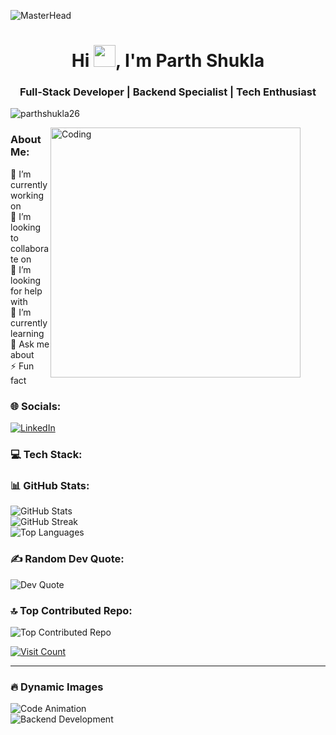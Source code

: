 ![MasterHead](https://images-wixmp-ed30a86b8c4ca887773594c2.wixmp.com/f/c83c004e-1370-4756-88e5-4071de797088/dgdq8br-09cc7ad6-a021-47a5-b0e0-917b12b0f7a7.gif?token=eyJ0eXAiOiJKV1QiLCJhbGciOiJIUzI1NiJ9.eyJzdWIiOiJ1cm46YXBwOjdlMGQxODg5ODIyNjQzNzNhNWYwZDQxNWVhMGQyNmUwIiwiaXNzIjoidXJuOmFwcDo3ZTBkMTg4OTgyNjQzNzNhNWYwZDQxNWVhMGQyNmUwIiwib2JqIjpbeyJwYXRoIjoiXC9mXC9jODNjMDA0ZS0xMzcwLTQ3NTYtODhlNS00MDcxZGU3OTcwODhcL2RnZHE4YnItMDljYzdhZDYtYTAyMS00N2E1LWIwZTAtOTE3YjEyYjBmN2E3LmdpZiJ9XX0.AZyAnp-bIK6NItOnNLHDxzCm_PmAn3g4u3IN5uHX1zw)

<h1 align="center">Hi <span><img src="https://raw.githubusercontent.com/nixin72/nixin72/master/wave.gif" height="35" width="35"></span>, I'm Parth Shukla</h1>

<h3 align="center">Full-Stack Developer | Backend Specialist | Tech Enthusiast</h3>

<p align="left">
  <img src="https://komarev.com/ghpvc/?username=parthshukla26&label=Profile%20views&color=0e75b6&style=flat" alt="parthshukla26" />
</p>

<img align="right" alt="Coding" width="400" src="https://i.giphy.com/RbDKaczqWovIugyJmW.webp" style="margin-right: 40px; margin-left: 0px;">

<h3 align="left">About Me:</h3>
<p>
🔭 I’m currently working on <br>
👯 I’m looking to collaborate on<br>
🤝 I’m looking for help with<br>
🌱 I’m currently learning<br>
💬 Ask me about<br>
⚡ Fun fact
</p>

<h3 align="left">🌐 Socials:</h3>
<p align="left">
  <a href="https://linkedin.com/in/parthshukla808" target="_blank">
    <img src="https://img.shields.io/badge/LinkedIn-%230077B5.svg?logo=linkedin&logoColor=white" alt="LinkedIn" />
  </a>
</p>

<h3 align="left">💻 Tech Stack:</h3>
<p align="left">
  <!-- Add your tech stack badges here (as in the provided content) -->
</p>

<h3 align="left">📊 GitHub Stats:</h3>
<p align="left">
  <img src="https://github-readme-stats.vercel.app/api?username=Parthshukla26&theme=github_dark&hide_border=false&include_all_commits=false&count_private=false" alt="GitHub Stats" /><br/>
  <img src="https://github-readme-streak-stats.herokuapp.com/?user=Parthshukla26&theme=github_dark&hide_border=false" alt="GitHub Streak" /><br/>
  <img src="https://github-readme-stats.vercel.app/api/top-langs/?username=Parthshukla26&theme=github_dark&hide_border=false&include_all_commits=false&count_private=false&layout=compact" alt="Top Languages" />
</p>

<h3 align="left">✍️ Random Dev Quote:</h3>
<p align="left">
  <img src="https://quotes-github-readme.vercel.app/api?type=horizontal&theme=radical" alt="Dev Quote" />
</p>

<h3 align="left">🔝 Top Contributed Repo:</h3>
<p align="left">
  <img src="https://github-contributor-stats.vercel.app/api?username=Parthshukla26&limit=5&theme=dark&combine_all_yearly_contributions=true" alt="Top Contributed Repo" />
</p>

<p align="left">
  <a href="https://visitcount.itsvg.in">
    <img src="https://visitcount.itsvg.in/api?id=Parthshukla26&icon=0&color=0" alt="Visit Count" />
  </a>
</p>

---

### 🔥 Dynamic Images

![Code Animation](https://media.giphy.com/media/26tn33aiTi1jkl6H6/giphy.gif)  
![Backend Development](https://media.giphy.com/media/xT9IgzoKnwFNmISR8I/giphy.gif)
